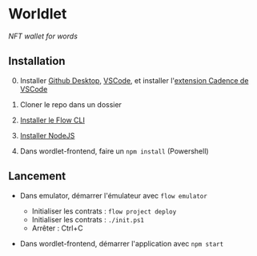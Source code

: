 # Worldlet
*NFT wallet for words*

## Installation
0. Installer [Github Desktop](https://desktop.github.com/), [VSCode](https://code.visualstudio.com/download), et installer l'[extension Cadence de VSCode](https://docs.onflow.org/vscode-extension)

1. Cloner le repo dans un dossier

2. [Installer le Flow CLI](https://docs.onflow.org/flow-cli/install)

3. [Installer NodeJS](https://nodejs.org/en/download/)

4. Dans wordlet-frontend, faire un `npm install` (Powershell)

## Lancement
* Dans emulator, démarrer l'émulateur avec `flow emulator`  
  * Initialiser les contrats : `flow project deploy`
  * Initialiser les contrats : `./init.ps1`
  * Arrêter : Ctrl+C  

* Dans wordlet-frontend, démarrer l'application avec `npm start`
